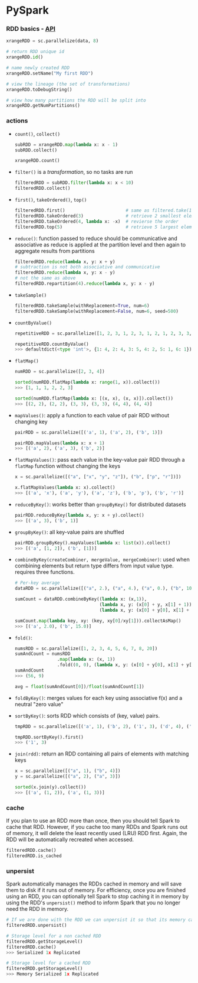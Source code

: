 # PySpark

### RDD basics - [API](https://spark.apache.org/docs/latest/api/python/pyspark.html#pyspark.RDD)
```python
xrangeRDD = sc.parallelize(data, 8)

# return RDD unique id
xrangeRDD.id()

# name newly created RDD
xrangeRDD.setName("My first RDD")

# view the lineage (the set of transformations)
xrangeRDD.toDebugString()

# view how many partitions the RDD will be split into
xrangeRDD.getNumPartitions()
```

### actions
* `count()`, `collect()`

    ```python
    subRDD = xrangeRDD.map(lambda x: x - 1)
    subRDD.collect()

    xrangeRDD.count()
    ```

* `filter()` is a _transformation_, so no tasks are run

    ```python
    filteredRDD = subRDD.filter(lambda x: x < 10)
    filteredRDD.collect()
    ```

* `first()`, `takeOrdered()`, `top()`

    ```python
    filteredRDD.first()                       # same as filtered.take(1)
    filteredRDD.takeOrdered(3)                # retrieve 2 smallest elements
    filteredRDD.takeOrdered(4, lambda x: -x)  # revierse the order
    filteredRDD.top(5)                        # retrieve 5 largest elements
    ```

* `reduce()`: function passed to reduce should be communicative and associative as reduce is applied at the partition level and then again to aggregate results from partitions

    ```python
    filteredRDD.reduce(lambda x, y: x + y)
    # subtraction is not both associative and communicative
    filteredRDD.reduce(lambda x, y: x - y)
    # not the same as above
    filteredRDD.repartition(4).reduce(lambda x, y: x - y)
    ```

* `takeSample()`

    ```python
    filteredRDD.takeSample(withReplacement=True, num=6)
    filteredRDD.takeSample(withReplacement=False, num=6, seed=500)
    ```

* `countByValue()`

    ```python
    repetitiveRDD = sc.parallelize([1, 2, 3, 1, 2, 3, 1, 2, 1, 2, 3, 3, 3, 4, 5, 4, 6])

    repetitiveRDD.countByValue()
    >>> defaultdict(<type 'int'>, {1: 4, 2: 4, 3: 5, 4: 2, 5: 1, 6: 1})
    ```

* `flatMap()`

    ```python
    numRDD = sc.parallelize([2, 3, 4])

    sorted(numRDD.flatMap(lambda x: range(1, x)).collect())
    >>> [1, 1, 1, 2, 2, 3]

    sorted(numRDD.flatMap(lambda x: [(x, x), (x, x)]).collect())
    >>> [(2, 2), (2, 2), (3, 3), (3, 3), (4, 4), (4, 4)]
    ```

* `mapValues()`: apply a function to each value of pair RDD without changing key
   ```python
   pairRDD = sc.parallelize([('a', 1), ('a', 2), ('b', 1)])

   pairRDD.mapValues(lambda x: x + 1)
   >>> [('a', 2), ('a', 3), ('b', 2)]
   ```

* `flatMapValues()`: pass each value in the key-value pair RDD through a `flatMap` function without changing the keys

    ```python
    x = sc.parallelize([("a", ["x", "y", "z"]), ("b", ["p", "r"])])

    x.flatMapValues(lambda x: x).collect()
    >>> [('a', 'x'), ('a', 'y'), ('a', 'z'), ('b', 'p'), ('b', 'r')]
    ```

* `reduceByKey()`: works better than `groupByKey()` for distributed datasets

    ```python
    pairRDD.reduceByKey(lambda x, y: x + y).collect()
    >>> [('a', 3), ('b', 1)]
    ```

* `groupByKey()`: all key-value pairs are shuffled

    ```python
    pairRDD.groupByKey().mapValues(lambda x: list(x)).collect()
    >>> [('a', [1, 2]), ('b', [1])]
    ```

* `combineByKey(createCombiner, mergeValue, mergeCombiner)`: used when combining elements but return type differs from input value type. requires three functions.

    ```python
    # Per-key average
    dataRDD = sc.parallelize([("a", 2.), ("a", 4.), ("a", 0.), ("b", 10.), ("b", 20.)])

    sumCount = dataRDD.combineByKey((lambda x: (x,1)),
                                    (lambda x, y: (x[0] + y, x[1] + 1)),
                                    (lambda x, y: (x[0] + y[0], x[1] + y[1])))

    sumCount.map(lambda key, xy: (key, xy[0]/xy[1])).collectAsMap()
    >>> [('a', 2.0), ('b', 15.0)]
    ```

* `fold()`:

    ```python
    numsRDD = sc.parallelize([1, 2, 3, 4, 5, 6, 7, 8, 20])
    sumAndCount = numsRDD
                    .map(lambda x: (x, 1))
                    .fold((0, 0), (lambda x, y: (x[0] + y[0], x[1] + y[1])))
    sumAndCount
    >>> (56, 9)

    avg = float(sumAndCount[0])/float(sumAndCount[1])
    ```

* `foldByKey()`: merges values for each key using associative f(x) and a neutral "zero value"

* `sortByKey()`: sorts RDD which consists of (key, value) pairs.

    ```python
    tmpRDD = sc.parallelize([('a', 1), ('b', 2), ('1', 3), ('d', 4), ('2', 5)])

    tmpRDD.sortByKey().first()
    >>> ('1', 3)
    ```

* `join(rdd)`: return an RDD containing all pairs of elements with matching keys

    ```python
    x = sc.parallelize([("a", 1), ("b", 4)])
    y = sc.parallelize([("a", 2), ("a", 3)])

    sorted(x.join(y).collect())
    >>> [('a', (1, 2)), ('a', (1, 3))]
    ```

### cache
If you plan to use an RDD more than once, then you should tell Spark to cache that RDD. However, if you cache too many RDDs and Spark runs out of memory, it will delete the least recently used (LRU) RDD first. Again, the RDD will be automatically recreated when accessed.

```python
filteredRDD.cache()
filteredRDD.is_cached
```

### unpersist
Spark automatically manages the RDDs cached in memory and will save them to disk if it runs out of memory. For efficiency, once you are finished using an RDD, you can optionally tell Spark to stop caching it in memory by using the RDD's `unpersist()` method to inform Spark that you no longer need the RDD in memory.

```python
# If we are done with the RDD we can unpersist it so that its memory can be reclaimed
filteredRDD.unpersist()

# Storage level for a non cached RDD
filteredRDD.getStorageLevel()
filteredRDD.cache()
>>> Serialized 1x Replicated

# Storage level for a cached RDD
filteredRDD.getStorageLevel()
>>> Memory Serialized 1x Replicated
```
